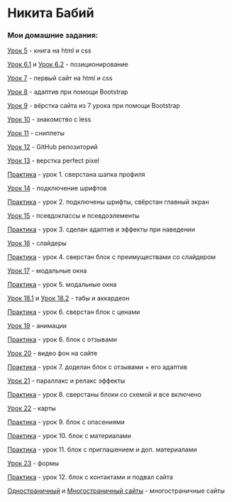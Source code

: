 # Никита Бабий
### Мои домашние задания:

[Урок 5](https://KitVitalevich.github.io/lesson_5/ "Готовая домашка") - книга на html и css

[Урок 6.1](https://KitVitalevich.github.io/lesson_6/frame/) и [Урок 6.2](https://kitvitalevich.github.io/lesson_5/header/) - позиционирование

[Урок 7](https://KitVitalevich.github.io/lesson_7/) - первый сайт на html и css

[Урок 8](https://KitVitalevich.github.io/lesson_8/) - адаптив при помощи Bootstrap

[Урок 9](https://KitVitalevich.github.io/lesson_9/) - вёрстка сайта из 7 урока при помощи Bootstrap

[Урок 10](https://KitVitalevich.github.io/lesson_10/) - знакомство с less

[Урок 11](https://KitVitalevich.github.io/lesson_11/) - сниппеты

[Урок 12](https://KitVitalevich.github.io/lesson_12/) - GitHub репозиторий

[Урок 13](https://kitvitalevich.github.io/lesson_13/src/index.html) - верстка perfect pixel

[Практика](https://kitvitalevich.github.io/lesson_14/BigSite/src/index.html) - урок 1. сверстана шапка профиля

[Урок 14](https://kitvitalevich.github.io/lesson_15/src/index.html) - подключение шрифтов

[Практика](https://kitvitalevich.github.io/practice/src/index.html) - урок 2. подключены шрифты, свёрстан главный экран

[Урок 15](https://kitvitalevich.github.io/lesson_15/hover_effect/index.html) - псевдоклассы и псевдоэлементы 

[Практика](https://kitvitalevich.github.io/practice/src/index.html) - урок 3. сделан адаптив и эффекты при наведении 

[Урок 16](https://kitvitalevich.github.io/lesson_17/src/css/index.html) - слайдеры

[Практика](https://kitvitalevich.github.io/practice/src/index.html) - урок 4. сверстан блок с преимуществами со слайдером

[Урок 17](https://kitvitalevich.github.io/lesson_17/src/index.html) - модальные окна

[Практика](https://kitvitalevich.github.io/practice/src/practice/src/index.html) - урок 5. модальные окна

[Урок 18.1](https://kitvitalevich.github.io/tabs/src/index.html?#) и [Урок 18.2](https://kitvitalevich.github.io/accordion/src/index.html) - табы и аккардеон

[Практика](https://kitvitalevich.github.io/practice/src/index.html) - урок 6. сверстан блок с ценами

[Урок 19](https://kitvitalevich.github.io/lesson_19/tabs/src/index.html) - анимации

[Практика](https://kitvitalevich.github.io/practice/src/index.html) - урок 6. блок с отзывами

[Урок 20](https://kitvitalevich.github.io/lesson_20/src/index.html) - видео фон на сайте

[Практика](https://kitvitalevich.github.io/practice/src/index.html) - урок 7. доделан блок с отзывами + его адаптив

[Урок 21](https://kitvitalevich.github.io/parallax-site/index.html) - параллакс и релакс эффекты

[Практика](https://kitvitalevich.github.io/practice/src/index.html) - урок 8. сверстаны блоки со схемой и все включено

[Урок 22](https://kitvitalevich.github.io/lesson_22/src/index.html) - карты 

[Практика](https://kitvitalevich.github.io/practice/src/index.html) - урок 9. блок с опасениями 

[Практика](https://kitvitalevich.github.io/practice/src/index.html) - урок 10. блок с материалами

[Практика](https://kitvitalevich.github.io/practice/src/index.html) - урок 11. блок с приглашением и доп. материалами

[Урок 23](https://kitvitalevich.github.io/lesson_23/index.html) - формы

[Практика](https://kitvitalevich.github.io/practice/src/index.html) - урок 12. блок с контактами и подвал сайта

[Одностраничный](https://kitvitalevich.github.io/one%20page%20site/index.html) и [Многостраничный сайты](https://kitvitalevich.github.io/multipage%20site/index.php) - многостраничные сайты 
